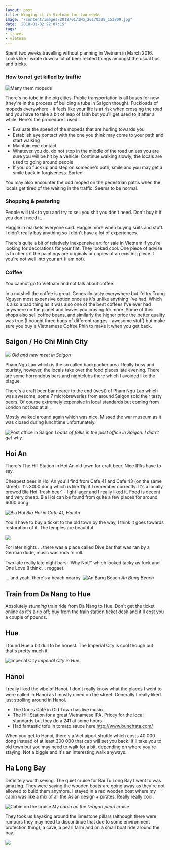 ```yaml
---
layout: post
title: Winging it in Vietnam for two weeks
image: "/content/images/2018/01/IMG_20170328_153809.jpg"
date: '2018-01-02 22:07:15'
tags:
- travel
- vietnam
---
```


Spent two weeks travelling without planning in Vietnam in March 2016. Looks like I wrote down a lot of beer related things amongst the usual tips and tricks. 

### How to not get killed by traffic

![Many them mopeds](/content/images/2018/01/IMG_20170331_072553.jpg)

There's no tube in the big cities. Public transportation is all buses for now (they're in the process of building a tube in Saigon though). Fuckloads of mopeds everywhere - it feels like your life is at risk when crossing the road and you have to take a bit of leap of faith but you'll get used to it after a while. Here's the procedure I used:

* Evaluate the speed of the mopeds that are hurling towards you 
* Establish eye contact with the one you think may come to your path and start walking 
* Maintain eye contact
* Whatever you do, do not stop in the middle of the road unless you are sure you will be hit by a vehicle. Continue walking slowly, the locals are used to going around people
* If you do fuck up and step on someone's path, smile and you may get a smile back in forgiveness. Sorted

You may also encounter the odd moped on the pedestrian paths when the locals get tired of the waiting in the traffic. Seems to be normal. 

### Shopping & pestering

People will talk to you and try to sell you shit you don't need. Don't buy it if you don't need it. 

Haggle in markets everyone said. Haggle more when buying suits and stuff. I didn't really buy anything so I didn't have a lot of experiences. 

There's quite a bit of relatively inexpensive art for sale in Vietnam if you're looking for decorations for your flat. They looked cool. One piece of advise is to check if the paintings are originals or copies of an existing piece if you're not well into your art (I am not).

### Coffee

You cannot go to Vietnam and not talk about coffee.

In a nutshell the coffee is great. Generally tasty everywhere but I'd try Trung Nguyen most expensive option once as it's unlike anything I've had. Which is also a bad thing as it was also one of the best coffees I've ever had anywhere on the planet and leaves you craving for more. Some of their shops also sell coffee beans, and similarly the higher price the better quality was true (I bought three bags of different ranges - awesome stuff) but make sure you buy a Vietnamese Coffee Phin to make it when you get back. 

## Saigon / Ho Chi Minh City

![](/content/images/2018/01/IMG_20170323_174159.jpg)
*Old and new meet in Saigon*

Pham Ngu Lao which is the so called backpacker area. Really busy and touristy, however, the locals take over the food places late evening. There are some horrendous bars and nightclubs there which I avoided like the plague. 

There's a craft beer bar nearer to the end (west) of Pham Ngu Lao which was awesome; some 7 microbreweries from around Saigon sold their tasty beers. Of course extremely expensive in local standards but coming from London not bad at all. 

Mostly walked around again which was nice. Missed the war museum as it was closed during lunchtime unfortunately. 

![Post office in Saigon](/content/images/2018/01/IMG_20170323_110009.jpg)
*Loads of folks in the post office in Saigon. I didn't get why.*

## Hoi An

There's The Hill Station in Hoi An old town for craft beer. Nice IPAs have to say.
 
Cheapest beer in Hoi An you'll find from Cafe 41 and Cafe 43 (on the same street). It's 3000 dong which is like 11p if I remember correctly. It's a locally brewed Bia Hoi 'fresh beer' - light lager and I really liked it. Food is decent and very cheap. Bia Hoi can be found from quite a few places for around 6000 dong. 

![Bia Hoi](/content/images/2018/01/IMG_20170327_134037.jpg)
*Bia Hoi in Cafe 41, Hoi An*

You'll have to buy a ticket to the old town by the way, I think it goes towards restoration of it. The temples are beautiful.

![](/content/images/2018/01/IMG_20170327_150233.jpg)

For later nights ... there was a place called Dive bar that was ran by a German dude, music was rock 'n roll. 
      
Two late really late night bars: 'Why Not?' which looked tacky as fuck and One Love (I think ... reggae).

... and yeah, there's a beach nearby.
![An Bang Beach](/content/images/2018/01/IMG_20170326_111143.jpg)
*An Bang Beach*

## Train from Da Nang to Hue 

Absolutely *stunning* train ride from Da Nang to Hue. Don't get the ticket online as it's a rip off; buy from the train station ticket desk and it'll cost you a couple of pounds.

## Hue 

I found Hue a bit dull to be honest. The Imperial City is cool though but that's pretty much it. 

![Imperial City](/content/images/2018/01/IMG_20170329_122234.jpg)
*Imperial City in Hue* 

## Hanoi 

I really liked the vibe of Hanoi. I don't really know what the places I went to were called in Hanoi as I mostly dined on the street. Generally I really liked just strolling around in Hanoi. 

* The Doors Cafe in Old Town has live music.     
* The Hill Station for a great Vietnamese IPA. Pricey for the local standards but they do a 241 at some hours.
* Had fantastic tofu in tomato sauce here http://www.bunchata.com/

When you get to Hanoi, there's a Viet aiport shuttle which costs 40 000 dong instead of at least 300 000 that cab will set you back. It'll take you to old town but you may need to walk for a bit, depending on where you're staying. Not a biggie and it's an interesting walk anyways.

## Ha Long Bay 

Definitely worth seeing. The quiet cruise for Bai Tu Long Bay I went to was amazing. They were saying the wooden boats are going away as they're not allowed to build them anymore. I stayed in a red wooden boat where my cabin was like a mix of all the Asian design + pirates. Really really cool.

![Cabin on the cruise](/content/images/2018/01/Screen-Shot-2017-09-13-at-15-21-56.png)
*My cabin on the Dragon pearl cruise*

They took us kayaking around the limestone pillars (although there were rumours they may need to discontinue that due to some environment protection thing), a cave, a pearl farm and on a small boat ride around the bay. 

![](/content/images/2018/01/IMG_20170331_165704.jpg)

